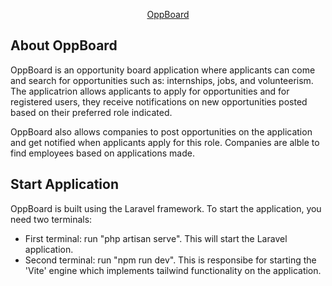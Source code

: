 
<p align="center"> <a class="bg-clip-text text-4xl font-bold text-transparent bg-gradient-to-r from-amber-500 to-violet-500" href="http://127.0.0.1:8082">
            OppBoard
</a></p>

## About OppBoard

OppBoard is an opportunity board application where applicants can come and search for opportunities such as: internships, jobs, and volunteerism. The applicatrion allows applicants to apply for opportunities and for registered users, they receive notifications on new opportunities posted based on their preferred role indicated.

OppBoard also allows companies to post opportunities on the application and get notified when applicants apply for this role. Companies are alble to find employees based on applications made.

## Start Application

OppBoard is built using the Laravel framework. To start the application, you need two terminals:
- First terminal: run "php artisan serve". This will start the Laravel application.
- Second terminal: run "npm run dev". This is responsibe for starting the 'Vite' engine which implements tailwind functionality on the application.